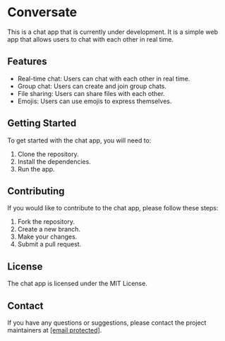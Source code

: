 <h1>Conversate</h1>

<p>This is a chat app that is currently under development. It is a simple web app that allows users to chat with each other in real time.</p>

<h2>Features</h2>

<ul>
<li>Real-time chat: Users can chat with each other in real time.</li>
<li>Group chat: Users can create and join group chats.</li>
<li>File sharing: Users can share files with each other.</li>
<li>Emojis: Users can use emojis to express themselves.</li>
</ul>

<h2>Getting Started</h2>

<p>To get started with the chat app, you will need to:</p>

<ol>
<li>Clone the repository.</li>
<li>Install the dependencies.</li>
<li>Run the app.</li>
</ol>

<h2>Contributing</h2>

<p>If you would like to contribute to the chat app, please follow these steps:</p>

<ol>
<li>Fork the repository.</li>
<li>Create a new branch.</li>
<li>Make your changes.</li>
<li>Submit a pull request.</li>
</ol>

<h2>License</h2>

<p>The chat app is licensed under the MIT License.</p>

<h2>Contact</h2>

<p>If you have any questions or suggestions, please contact the project maintainers at <a href="mailto:[email protected]">[email protected]</a>.</p>
